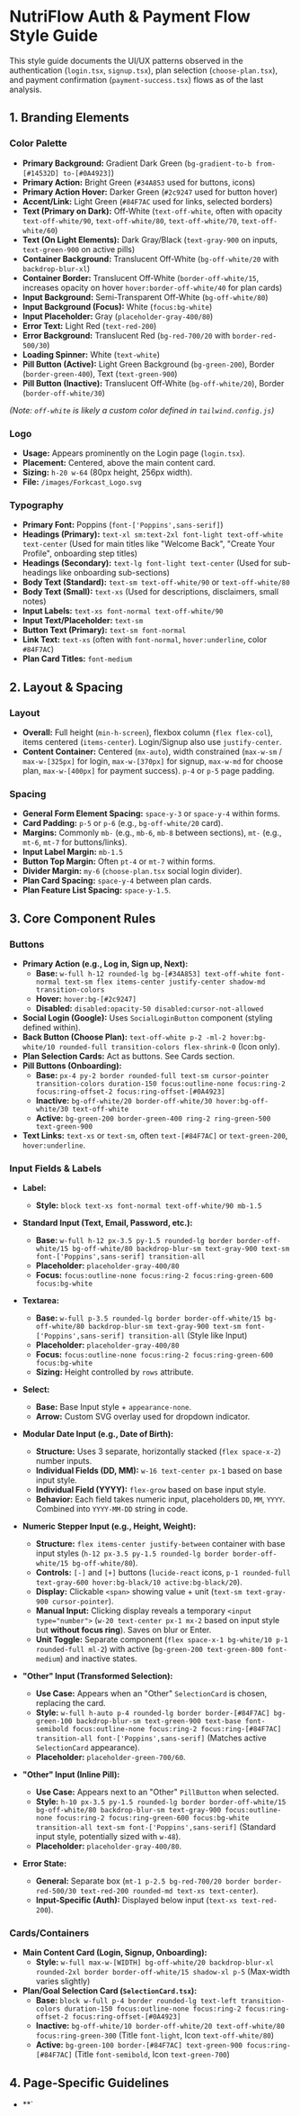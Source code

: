 # NutriFlow Auth & Payment Flow Style Guide

This style guide documents the UI/UX patterns observed in the authentication (`login.tsx`, `signup.tsx`), plan selection (`choose-plan.tsx`), and payment confirmation (`payment-success.tsx`) flows as of the last analysis.

## 1. Branding Elements

### Color Palette

- **Primary Background:** Gradient Dark Green (`bg-gradient-to-b from-[#14532D] to-[#0A4923]`)
- **Primary Action:** Bright Green (`#34A853` used for buttons, icons)
- **Primary Action Hover:** Darker Green (`#2c9247` used for button hover)
- **Accent/Link:** Light Green (`#84F7AC` used for links, selected borders)
- **Text (Primary on Dark):** Off-White (`text-off-white`, often with opacity `text-off-white/90`, `text-off-white/80`, `text-off-white/70`, `text-off-white/60`)
- **Text (On Light Elements):** Dark Gray/Black (`text-gray-900` on inputs, `text-green-900` on active pills)
- **Container Background:** Translucent Off-White (`bg-off-white/20` with `backdrop-blur-xl`)
- **Container Border:** Translucent Off-White (`border-off-white/15`, increases opacity on hover `hover:border-off-white/40` for plan cards)
- **Input Background:** Semi-Transparent Off-White (`bg-off-white/80`)
- **Input Background (Focus):** White (`focus:bg-white`)
- **Input Placeholder:** Gray (`placeholder-gray-400/80`)
- **Error Text:** Light Red (`text-red-200`)
- **Error Background:** Translucent Red (`bg-red-700/20` with `border-red-500/30`)
- **Loading Spinner:** White (`text-white`)
- **Pill Button (Active):** Light Green Background (`bg-green-200`), Border (`border-green-400`), Text (`text-green-900`)
- **Pill Button (Inactive):** Translucent Off-White (`bg-off-white/20`), Border (`border-off-white/30`)

*(Note: `off-white` is likely a custom color defined in `tailwind.config.js`)*

### Logo

- **Usage:** Appears prominently on the Login page (`login.tsx`).
- **Placement:** Centered, above the main content card.
- **Sizing:** `h-20 w-64` (80px height, 256px width).
- **File:** `/images/Forkcast_Logo.svg`

### Typography

- **Primary Font:** Poppins (`font-['Poppins',sans-serif]`)
- **Headings (Primary):** `text-xl sm:text-2xl font-light text-off-white text-center` (Used for main titles like "Welcome Back", "Create Your Profile", onboarding step titles)
- **Headings (Secondary):** `text-lg font-light text-center` (Used for sub-headings like onboarding sub-sections)
- **Body Text (Standard):** `text-sm text-off-white/90` or `text-off-white/80`
- **Body Text (Small):** `text-xs` (Used for descriptions, disclaimers, small notes)
- **Input Labels:** `text-xs font-normal text-off-white/90`
- **Input Text/Placeholder:** `text-sm`
- **Button Text (Primary):** `text-sm font-normal`
- **Link Text:** `text-xs` (often with `font-normal`, `hover:underline`, color `#84F7AC`)
- **Plan Card Titles:** `font-medium`

## 2. Layout & Spacing

### Layout

- **Overall:** Full height (`min-h-screen`), flexbox column (`flex flex-col`), items centered (`items-center`). Login/Signup also use `justify-center`.
- **Content Container:** Centered (`mx-auto`), width constrained (`max-w-sm` / `max-w-[325px]` for login, `max-w-[370px]` for signup, `max-w-md` for choose plan, `max-w-[400px]` for payment success). `p-4` or `p-5` page padding.

### Spacing

- **General Form Element Spacing:** `space-y-3` or `space-y-4` within forms.
- **Card Padding:** `p-5` or `p-6` (e.g., `bg-off-white/20` card).
- **Margins:** Commonly `mb-` (e.g., `mb-6`, `mb-8` between sections), `mt-` (e.g., `mt-6`, `mt-7` for buttons/links).
- **Input Label Margin:** `mb-1.5`
- **Button Top Margin:** Often `pt-4` or `mt-7` within forms.
- **Divider Margin:** `my-6` (`choose-plan.tsx` social login divider).
- **Plan Card Spacing:** `space-y-4` between plan cards.
- **Plan Feature List Spacing:** `space-y-1.5`.

## 3. Core Component Rules

### Buttons

- **Primary Action (e.g., Log in, Sign up, Next):**
    - **Base:** `w-full h-12 rounded-lg bg-[#34A853] text-off-white font-normal text-sm flex items-center justify-center shadow-md transition-colors`
    - **Hover:** `hover:bg-[#2c9247]`
    - **Disabled:** `disabled:opacity-50 disabled:cursor-not-allowed`
- **Social Login (Google):** Uses `SocialLoginButton` component (styling defined within).
- **Back Button (Choose Plan):** `text-off-white p-2 -ml-2 hover:bg-white/10 rounded-full transition-colors flex-shrink-0` (Icon only).
- **Plan Selection Cards:** Act as buttons. See Cards section.
- **Pill Buttons (Onboarding):**
    - **Base:** `px-4 py-2 border rounded-full text-sm cursor-pointer transition-colors duration-150 focus:outline-none focus:ring-2 focus:ring-offset-2 focus:ring-offset-[#0A4923]`
    - **Inactive:** `bg-off-white/20 border-off-white/30 hover:bg-off-white/30 text-off-white`
    - **Active:** `bg-green-200 border-green-400 ring-2 ring-green-500 text-green-900`
- **Text Links:** `text-xs` or `text-sm`, often `text-[#84F7AC]` or `text-green-200`, `hover:underline`.

### Input Fields & Labels

- **Label:**
    - **Style:** `block text-xs font-normal text-off-white/90 mb-1.5`
- **Standard Input (Text, Email, Password, etc.):**
    - **Base:** `w-full h-12 px-3.5 py-1.5 rounded-lg border border-off-white/15 bg-off-white/80 backdrop-blur-sm text-gray-900 text-sm font-['Poppins',sans-serif] transition-all`
    - **Placeholder:** `placeholder-gray-400/80`
    - **Focus:** `focus:outline-none focus:ring-2 focus:ring-green-600 focus:bg-white`
- **Textarea:**
    - **Base:** `w-full p-3.5 rounded-lg border border-off-white/15 bg-off-white/80 backdrop-blur-sm text-gray-900 text-sm font-['Poppins',sans-serif] transition-all` (Style like Input)
    - **Placeholder:** `placeholder-gray-400/80`
    - **Focus:** `focus:outline-none focus:ring-2 focus:ring-green-600 focus:bg-white`
    - **Sizing:** Height controlled by `rows` attribute.
- **Select:**
    - **Base:** Base Input style + `appearance-none`.
    - **Arrow:** Custom SVG overlay used for dropdown indicator.
- **Modular Date Input (e.g., Date of Birth):**
    - **Structure:** Uses 3 separate, horizontally stacked (`flex space-x-2`) number inputs.
    - **Individual Fields (DD, MM):** `w-16 text-center px-1` based on base input style.
    - **Individual Field (YYYY):** `flex-grow` based on base input style.
    - **Behavior:** Each field takes numeric input, placeholders `DD`, `MM`, `YYYY`. Combined into `YYYY-MM-DD` string in code.
- **Numeric Stepper Input (e.g., Height, Weight):**
    - **Structure:** `flex items-center justify-between` container with base input styles (`h-12 px-3.5 py-1.5 rounded-lg border border-off-white/15 bg-off-white/80`).
    - **Controls:** `[-]` and `[+]` buttons (`lucide-react` icons, `p-1 rounded-full text-gray-600 hover:bg-black/10 active:bg-black/20`).
    - **Display:** Clickable `<span>` showing value + unit (`text-sm text-gray-900 cursor-pointer`).
    - **Manual Input:** Clicking display reveals a temporary `<input type="number">` (`w-20 text-center px-1 mx-2` based on input style but **without focus ring**). Saves on blur or Enter.
    - **Unit Toggle:** Separate component (`flex space-x-1 bg-white/10 p-1 rounded-full ml-2`) with active (`bg-green-200 text-green-800 font-medium`) and inactive states.
- **"Other" Input (Transformed Selection):**
    - **Use Case:** Appears when an "Other" `SelectionCard` is chosen, replacing the card.
    - **Style:** `w-full h-auto p-4 rounded-lg border border-[#84F7AC] bg-green-100 backdrop-blur-sm text-green-900 text-base font-semibold focus:outline-none focus:ring-2 focus:ring-[#84F7AC] transition-all font-['Poppins',sans-serif]` (Matches active `SelectionCard` appearance).
    - **Placeholder:** `placeholder-green-700/60`.
- **"Other" Input (Inline Pill):**
    - **Use Case:** Appears next to an "Other" `PillButton` when selected.
    - **Style:** `h-10 px-3.5 py-1.5 rounded-lg border border-off-white/15 bg-off-white/80 backdrop-blur-sm text-gray-900 focus:outline-none focus:ring-2 focus:ring-green-600 focus:bg-white transition-all text-sm font-['Poppins',sans-serif]` (Standard input style, potentially sized with `w-48`).
    - **Placeholder:** `placeholder-gray-400/80`.

- **Error State:**
    - **General:** Separate box (`mt-1 p-2.5 bg-red-700/20 border border-red-500/30 text-red-200 rounded-md text-xs text-center`).
    - **Input-Specific (Auth):** Displayed below input (`text-xs text-red-200`).

### Cards/Containers

- **Main Content Card (Login, Signup, Onboarding):**
    - **Style:** `w-full max-w-[WIDTH] bg-off-white/20 backdrop-blur-xl rounded-2xl border border-off-white/15 shadow-xl p-5` (Max-width varies slightly)
- **Plan/Goal Selection Card (`SelectionCard.tsx`):**
    - **Base:** `block w-full p-4 border rounded-lg text-left transition-colors duration-150 focus:outline-none focus:ring-2 focus:ring-offset-2 focus:ring-offset-[#0A4923]`
    - **Inactive:** `bg-off-white/10 border-off-white/20 text-off-white/80 focus:ring-green-300` (Title `font-light`, Icon `text-off-white/80`)
    - **Active:** `bg-green-100 border-[#84F7AC] text-green-900 focus:ring-[#84F7AC]` (Title `font-semibold`, Icon `text-green-700`)

## 4. Page-Specific Guidelines

- **`
